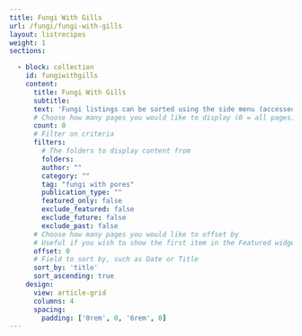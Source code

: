 ```yaml
---
title: Fungi With Gills
url: /fungi/fungi-with-gills
layout: listrecipes
weight: 1
sections:

  - block: collection
    id: fungiwithgills
    content:
      title: Fungi With Gills
      subtitle:
      text: 'Fungi listings can be sorted using the side menu (accessed through the hamburger icon on mobiles). Each one is handily broken down into "Fungi with gills", "Fungi with pores", "Other Fungi".'
      # Choose how many pages you would like to display (0 = all pages)
      count: 0
      # Filter on criteria
      filters:
        # The folders to display content from
        folders:
        author: ""
        category: ""
        tag: "fungi with pores"
        publication_type: ""
        featured_only: false
        exclude_featured: false
        exclude_future: false
        exclude_past: false
      # Choose how many pages you would like to offset by
      # Useful if you wish to show the first item in the Featured widget
      offset: 0
      # Field to sort by, such as Date or Title
      sort_by: 'title'
      sort_ascending: true
    design:
      view: article-grid
      columns: 4
      spacing:
        padding: ['0rem', 0, '6rem', 0]
---
```

